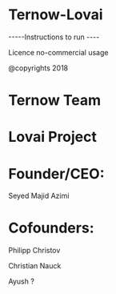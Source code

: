 # Ternow-Lovai


-----Instructions to run ----

Licence no-commercial usage

@copyrights 2018
# Ternow Team

# Lovai Project

# Founder/CEO: 

Seyed Majid Azimi

# Cofounders:

Philipp Christov

Christian Nauck

Ayush ?
